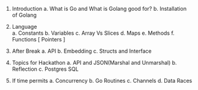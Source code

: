 1. Introduction
  a. What is Go and What is Golang good for?
  b. Installation of Golang

2. Language     
  a. Constants
  b. Variables
  c. Array Vs Slices
  d. Maps
  e. Methods
  f. Functions [ Pointers ]

3. After Break
  a. API
  b. Embedding
  c. Structs and Interface

4. Topics for Hackathon 
  a. API and JSON(Marshal and Unmarshal)
  b. Reflection
  c. Postgres SQL

5. If time permits
  a. Concurrency
  b. Go Routines
  c. Channels
  d. Data Races
